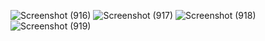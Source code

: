 
![Screenshot (916)](https://github.com/Yash084/Juhosi-Assignment/assets/91718061/58feac12-7c79-4597-89ca-dac6973c4b9a)
![Screenshot (917)](https://github.com/Yash084/Juhosi-Assignment/assets/91718061/1e52602d-109d-4f26-9b45-c0c17de57618)
![Screenshot (918)](https://github.com/Yash084/Juhosi-Assignment/assets/91718061/cf3db194-b93b-4d66-ba15-e85df33a2a26)
![Screenshot (919)](https://github.com/Yash084/Juhosi-Assignment/assets/91718061/1bb51ec5-76b4-402b-bdd7-ce3f5a4b7f59)
